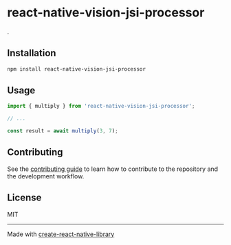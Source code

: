 # react-native-vision-jsi-processor

.

## Installation

```sh
npm install react-native-vision-jsi-processor
```

## Usage

```js
import { multiply } from 'react-native-vision-jsi-processor';

// ...

const result = await multiply(3, 7);
```

## Contributing

See the [contributing guide](CONTRIBUTING.md) to learn how to contribute to the repository and the development workflow.

## License

MIT

---

Made with [create-react-native-library](https://github.com/callstack/react-native-builder-bob)
